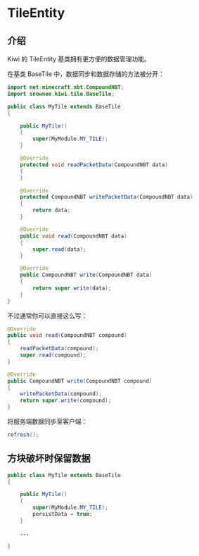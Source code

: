 # TileEntity

## 介绍

Kiwi 的 TileEntity 基类拥有更方便的数据管理功能。

在基类 BaseTile 中，数据同步和数据存储的方法被分开：

```java
import net.minecraft.nbt.CompoundNBT;
import snownee.kiwi.tile.BaseTile;

public class MyTile extends BaseTile
{

    public MyTile()
    {
        super(MyModule.MY_TILE);
    }

    @Override
    protected void readPacketData(CompoundNBT data)
    {
    }

    @Override
    protected CompoundNBT writePacketData(CompoundNBT data)
    {
        return data;
    }

    @Override
    public void read(CompoundNBT data)
    {
        super.read(data);
    }

    @Override
    public CompoundNBT write(CompoundNBT data)
    {
        return super.write(data);
    }
}
```

不过通常你可以直接这么写：

```java
@Override
public void read(CompoundNBT compound)
{
    readPacketData(compound);
    super.read(compound);
}

@Override
public CompoundNBT write(CompoundNBT compound)
{
    writePacketData(compound);
    return super.write(compound);
}
```

将服务端数据同步至客户端：

```java
refresh();
```

## 方块破坏时保留数据

```java
public class MyTile extends BaseTile
{

    public MyTile()
    {
        super(MyModule.MY_TILE);
        persistData = true;
    }

    ...

}
```
